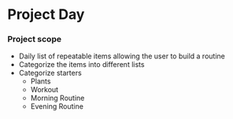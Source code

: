 # Project Day

### Project scope
 - Daily list of repeatable items allowing the user to build a routine
 - Categorize the items into different lists
 - Categorize starters
    * Plants
    * Workout
    * Morning Routine
    * Evening Routine